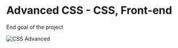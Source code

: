 # Advanced CSS - CSS, Front-end

End goal of the project

![CSS Advanced](https://user-images.githubusercontent.com/85625481/212987521-46bf0fd5-a339-4a27-bc76-0c490f5d6b9e.png)
